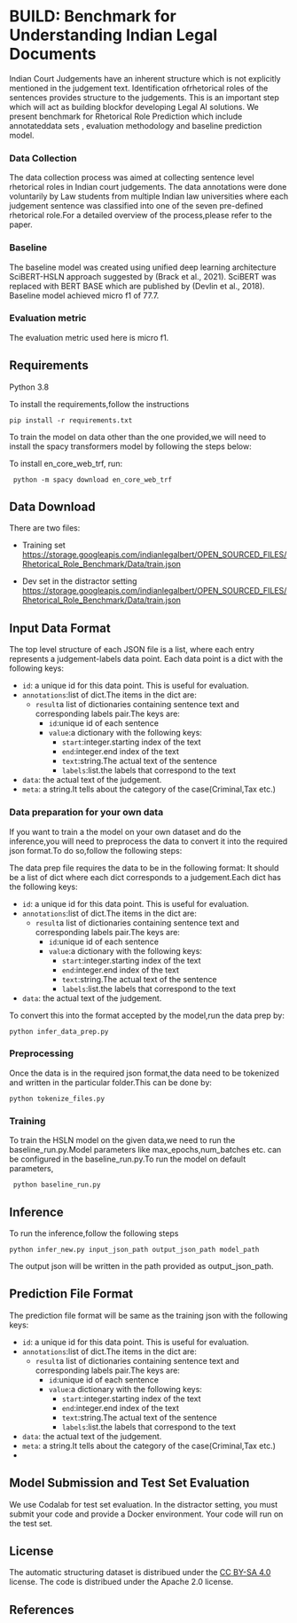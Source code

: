 # BUILD: Benchmark for Understanding Indian Legal Documents


Indian Court Judgements have an inherent structure which is not explicitly mentioned in the judgement text.  Identification ofrhetorical roles of the sentences provides structure to the judgements. This is an important step which will act as building blockfor developing Legal AI solutions. We present benchmark for Rhetorical Role Prediction which include annotateddata sets , evaluation methodology and baseline prediction model.


### Data Collection
The data collection process was aimed at collecting sentence level rhetorical roles in Indian court judgements.
The data annotations were done voluntarily by Law students from multiple Indian law universities where each judgement sentence was 
classified  into one of the seven pre-defined rhetorical role.For a detailed overview of the process,please refer to the paper.

### Baseline
The baseline model was created using unified deep
learning architecture SciBERT-HSLN approach suggested by (Brack et al., 2021). SciBERT was replaced
with BERT BASE which are published by (Devlin et
al., 2018). Baseline model achieved micro f1 of 77.7.

### Evaluation metric
The evaluation metric used here is micro f1.


## Requirements

Python 3.8

To install the requirements,follow the instructions
```
pip install -r requirements.txt
```
To train the model on data other than the one provided,we will need to install the spacy transformers model
by following the steps below:

To install en_core_web_trf, run:
```
 python -m spacy download en_core_web_trf
```

## Data Download 


There are two  files:
- Training set https://storage.googleapis.com/indianlegalbert/OPEN_SOURCED_FILES/Rhetorical_Role_Benchmark/Data/train.json

- Dev set in the distractor setting 
https://storage.googleapis.com/indianlegalbert/OPEN_SOURCED_FILES/Rhetorical_Role_Benchmark/Data/train.json




## Input Data Format

The top level structure of each JSON file is a list, where each entry represents a judgement-labels data point. Each data point is
a dict with the following keys:
- `id`: a unique id for this  data point. This is useful for evaluation.
- `annotations`:list of dict.The items in the dict are:
  - `result`a list of dictionaries containing sentence text and corresponding labels pair.The keys are:
    - `id`:unique id of each sentence
    - `value`:a dictionary with the following keys:
      - `start`:integer.starting index of the text
      - `end`:integer.end index of the text
      - `text`:string.The actual text of the sentence
      - `labels`:list.the labels that correspond to the text
- `data`: the actual text of the judgement.
- `meta`: a string.It tells about the category of the case(Criminal,Tax etc.)



### Data preparation for  your own  data

If you want to train a the model on your own dataset and do the inference,you will need to preprocess the data to convert it 
into the required json format.To do so,follow the following steps:

The data prep file requires the data to be in the following format:
It should be a list of dict where each dict corresponds to a judgement.Each dict has the following keys:
- `id`: a unique id for this  data point. This is useful for evaluation.
- `annotations`:list of dict.The items in the dict are:
  - `result`a list of dictionaries containing sentence text and corresponding labels pair.The keys are:
    - `id`:unique id of each sentence
    - `value`:a dictionary with the following keys:
      - `start`:integer.starting index of the text
      - `end`:integer.end index of the text
      - `text`:string.The actual text of the sentence
      - `labels`:list.the labels that correspond to the text
- `data`: the actual text of the judgement.

To convert this into the format accepted by the model,run the data prep by:
```
python infer_data_prep.py
```


### Preprocessing
  Once the data is in the required json format,the data need to be tokenized and written in the
  particular folder.This can be done by:
  ```
  python tokenize_files.py
  ```
  
### Training
  
  To train the HSLN model on the given data,we need to run the baseline_run.py.Model parameters like
max_epochs,num_batches etc. can be configured in the  baseline_run.py.To run the model on default parameters,
  ```
   python baseline_run.py 
  ```
  

## Inference

To run the inference,follow the following steps
```
python infer_new.py input_json_path output_json_path model_path

```
The output json will be written in the path provided as output_json_path.

## Prediction File Format

The prediction file format will be same as the training json with the following keys:
- `id`: a unique id for this  data point. This is useful for evaluation.
- `annotations`:list of dict.The items in the dict are:
  - `result`a list of dictionaries containing sentence text and corresponding labels pair.The keys are:
    - `id`:unique id of each sentence
    - `value`:a dictionary with the following keys:
      - `start`:integer.starting index of the text
      - `end`:integer.end index of the text
      - `text`:string.The actual text of the sentence
      - `labels`:list.the labels that correspond to the text
- `data`: the actual text of the judgement.
- `meta`: a string.It tells about the category of the case(Criminal,Tax etc.)
- 
## Model Submission and Test Set Evaluation

We use Codalab for test set evaluation. In the distractor setting, you must submit your code and provide a Docker environment. Your code will run on the test set.

## License
The automatic structuring dataset is distribued under the [CC BY-SA 4.0](http://creativecommons.org/licenses/by-sa/4.0/legalcode) license.
The code is distribued under the Apache 2.0 license.

## References
